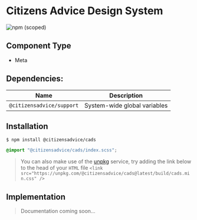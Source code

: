 # Citizens Advice Design System

![npm (scoped)](https://img.shields.io/npm/v/@citizensadvice/cads.svg)

## Component Type

- Meta

## Dependencies:

| Name                      | Description                  |
| ------------------------- | ---------------------------- |
| `@citizensadvice/support` | System-wide global variables |

## Installation

```
$ npm install @citizensadvice/cads
```

```scss
@import "@citizensadvice/cads/index.scss";
```

> You can also make use of the [unpkg](https://unpkg.com) service, try adding the link below to the head of your `HTML` file
> `<link src="https://unpkg.com/@citizensadvice/cads@latest/build/cads.min.css" />`

## Implementation

> Documentation coming soon...
